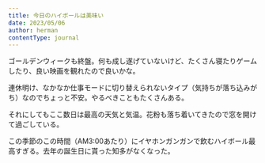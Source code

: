 ```yaml
---
title: 今日のハイボールは美味い
date: 2023/05/06
author: herman
contentType: journal
---
```


ゴールデンウィークも終盤。何も成し遂げていないけど、たくさん寝たりゲームしたり、良い映画を観れたので良いかな。

連休明け、なかなか仕事モードに切り替えられないタイプ（気持ちが落ち込みがち）なのでちょっと不安。やるべきこともたくさんある。

それにしてもここ数日は最高の天気と気温。花粉も落ち着いてきたので窓を開けて過ごしている。

この季節のこの時間（AM3:00あたり）にイヤホンガンガンで飲むハイボール最高すぎる。去年の誕生日に貰った知多がなくなった。
